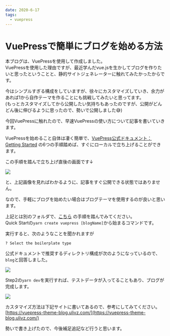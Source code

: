 ```yaml
---
date: 2020-6-17
tags: 
  - vuepress
---
```

# VuePressで簡単にブログを始める方法
本ブログは、VuePressを使用して作成しました。<br>
VuePressを使用した理由ですが、最近学んだvue.jsを生かしてブログを作りたいと思ったということと、静的サイトジェネレーターに触れてみたかったからです。<br>

今はシンプルすぎる構成をしていますが、徐々にカスタマイズしていき、余力があれば1から自作テーマを作ることにも挑戦してみたいと思ってます。<br>
(もっとカスタマイズしてから公開したい気持ちもあったのですが、公開がどんどん後に伸びるように思ったので、勢いで公開しました:sweat_smile:)<br>

今回VuePressに触れたので、早速VuePressの使い方について記事を書いていきます。

VuePressを始めること自体は凄く簡単で、[VuePress公式ドキュメント：Getting Started](https://vuepress.vuejs.org/guide/getting-started.html) の6つの手順踏めば、すぐにローカルで立ち上げることができます。

この手順を踏んで立ち上げ直後の画面です↓

![](https://paper-attachments.dropbox.com/s_E414CF1620EC12800F78D45F17EA2D7CD89AE9BA1D27F4C4F6D1C64788BE8998_1592239548024_image.png)


と、上記画像を見ればわかるように、記事をすぐ公開できる状態ではありません。

なので、手軽にブログを始めたい場合はブログテーマを使用するのが良いと思います。

上記とは別のフォルダで、[こちら](https://vuepress-theme-blog.ulivz.com/#quick-start) の手順を踏んでみてください。<br>
Quick Startの`yarn create vuepress [blogName]`から始まるコマンドです。


実行すると、次のようなことを聞かれますが
```
? Select the boilerplate type
```

公式ドキュメントで推奨するディレクトリ構成が次のようになっているので、`blog`と回答しました。

![](https://paper-attachments.dropbox.com/s_E414CF1620EC12800F78D45F17EA2D7CD89AE9BA1D27F4C4F6D1C64788BE8998_1592264975125_image.png)


Step2の`yarn dev`を実行すれば、テストデータが入ってることもあり、ブログが完成します。

![](https://paper-attachments.dropbox.com/s_E414CF1620EC12800F78D45F17EA2D7CD89AE9BA1D27F4C4F6D1C64788BE8998_1592264653785_image.png)


カスタマイズ方法は下記サイトに書いてあるので、参考にしてみてください。<br>
[https://vuepress-theme-blog.ulivz.com/](https://vuepress-theme-blog.ulivz.com/)


勢いで書き上げたので、今後補足追記など行うと思います。
